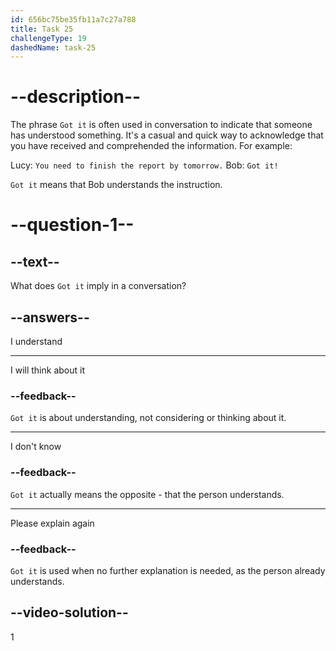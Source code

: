 ```yaml
---
id: 656bc75be35fb11a7c27a788
title: Task 25
challengeType: 19
dashedName: task-25
---
```


# --description--

The phrase `Got it` is often used in conversation to indicate that someone has understood something. It's a casual and quick way to acknowledge that you have received and comprehended the information. For example:

Lucy: `You need to finish the report by tomorrow.`
Bob: `Got it!` 

`Got it` means that Bob understands the instruction.

# --question-1--

## --text--

What does `Got it` imply in a conversation?

## --answers--

I understand

---

I will think about it

### --feedback--

`Got it` is about understanding, not considering or thinking about it.

---

I don't know

### --feedback--

`Got it` actually means the opposite - that the person understands.

---

Please explain again

### --feedback--

`Got it` is used when no further explanation is needed, as the person already understands.

## --video-solution--

1
